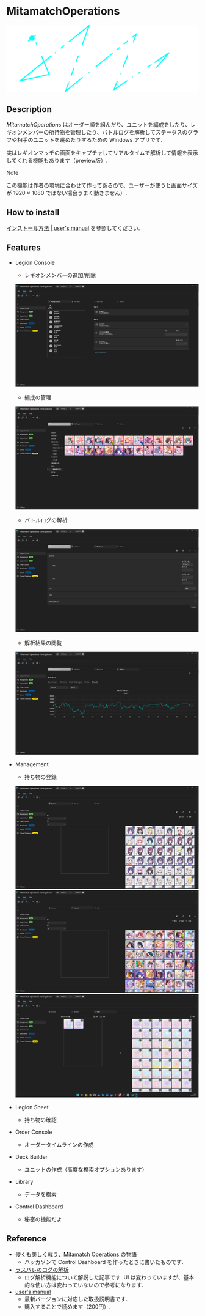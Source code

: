 # MitamatchOperations

![MitamatchOperations](https://raw.githubusercontent.com/LoliGothick/MitamatchOperations/main/MitamatchOperations/Assets/Images/MO_DARK.png)

## Description

_MitamatchOperations_ はオーダー順を組んだり、ユニットを編成をしたり、レギオンメンバーの所持物を管理したり、バトルログを解析してステータスのグラフや相手のユニットを眺めたりするための Windows アプリです.

実はレギオンマッチの画面をキャプチャしてリアルタイムで解析して情報を表示してくれる機能もあります（preview版）.

> [!NOTE]
> この機能は作者の環境に合わせて作ってあるので、ユーザーが使うと画面サイズが 1920 × 1080 ではない場合うまく動きません）.

## How to install

[インストール方法 | user's manual](https://zenn.dev/mitama/books/42e439d9a9e358/viewer/9d57d4) を参照してください.

## Features

- Legion Console
    - レギオンメンバーの追加/削除

    ![](/README/LegionConsole_Top.png)

    - 編成の管理

    ![](/README/LegionConsole_UnitViewer.png)

    - バトルログの解析

    ![](/README/LegionConsole_Input.png)

    - 解析結果の閲覧

    ![](/README/LegionConsole_Historia.png)

- Management
    - 持ち物の登録

    ![](/README/Management_Costume.png)
    ![](/README/Management_Memoria.png)
    ![](/README/Management_Order.png)

- Legion Sheet
    - 持ち物の確認
- Order Console
    - オーダータイムラインの作成
- Deck Builder
    - ユニットの作成（高度な検索オプションあります）
- Library
    - データを検索
- Control Dashboard
    - 秘密の機能だよ

## Reference

- [儚くも美しく戦う、Mitamatch Operations の物語](https://zenn.dev/mitama/articles/18b97ce197c163)
    - ハッカソンで Control Dashboard を作ったときに書いたものです.
- [ラスバレのログの解析](https://zenn.dev/mitama/articles/7bd6d728a41a8c)
    - ログ解析機能について解説した記事です. UI は変わっていますが、基本的な使い方は変わっていないので参考になります.
- [user's manual](https://zenn.dev/mitama/books/42e439d9a9e358) 
    - 最新バージョンに対応した取扱説明書です.
    - 購入することで読めます（200円）.
